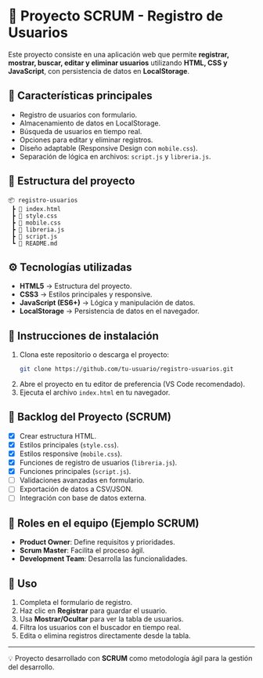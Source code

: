 # 📌 Proyecto SCRUM - Registro de Usuarios

Este proyecto consiste en una aplicación web que permite **registrar, mostrar, buscar, editar y eliminar usuarios** utilizando **HTML, CSS y JavaScript**, con persistencia de datos en **LocalStorage**.  

## 🚀 Características principales
- Registro de usuarios con formulario.
- Almacenamiento de datos en LocalStorage.
- Búsqueda de usuarios en tiempo real.
- Opciones para editar y eliminar registros.
- Diseño adaptable (Responsive Design con `mobile.css`).
- Separación de lógica en archivos: `script.js` y `libreria.js`.

## 📂 Estructura del proyecto
```
📦 registro-usuarios
 ┣ 📜 index.html
 ┣ 📜 style.css
 ┣ 📜 mobile.css
 ┣ 📜 libreria.js
 ┣ 📜 script.js
 ┗ 📜 README.md
```

## ⚙️ Tecnologías utilizadas
- **HTML5** → Estructura del proyecto.  
- **CSS3** → Estilos principales y responsive.  
- **JavaScript (ES6+)** → Lógica y manipulación de datos.  
- **LocalStorage** → Persistencia de datos en el navegador.  

## 📖 Instrucciones de instalación
1. Clona este repositorio o descarga el proyecto:
   ```bash
   git clone https://github.com/tu-usuario/registro-usuarios.git
   ```
2. Abre el proyecto en tu editor de preferencia (VS Code recomendado).  
3. Ejecuta el archivo `index.html` en tu navegador.  

## 🎯 Backlog del Proyecto (SCRUM)
- [x] Crear estructura HTML.  
- [x] Estilos principales (`style.css`).  
- [x] Estilos responsive (`mobile.css`).  
- [x] Funciones de registro de usuarios (`libreria.js`).  
- [x] Funciones principales (`script.js`).  
- [ ] Validaciones avanzadas en formulario.  
- [ ] Exportación de datos a CSV/JSON.  
- [ ] Integración con base de datos externa.  

## 👥 Roles en el equipo (Ejemplo SCRUM)
- **Product Owner**: Define requisitos y prioridades.  
- **Scrum Master**: Facilita el proceso ágil.  
- **Development Team**: Desarrolla las funcionalidades.  

## 📌 Uso
1. Completa el formulario de registro.  
2. Haz clic en **Registrar** para guardar el usuario.  
3. Usa **Mostrar/Ocultar** para ver la tabla de usuarios.  
4. Filtra los usuarios con el buscador en tiempo real.  
5. Edita o elimina registros directamente desde la tabla.  

---

💡 Proyecto desarrollado con **SCRUM** como metodología ágil para la gestión del desarrollo.  
